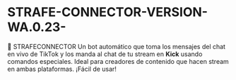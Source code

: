 # STRAFE-CONNECTOR-VERSION-WA.0.23-
 🚀 STRAFECONNECTOR Un bot automático que toma los mensajes del chat en vivo de TikTok y los manda al chat de tu stream en **Kick** usando comandos especiales.  Ideal para creadores de contenido que hacen stream en ambas plataformas.   ¡Fácil de usar!
